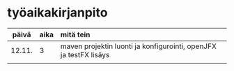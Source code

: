 # työaikakirjanpito

| päivä | aika | mitä tein  |
| :----:|:-----| :-----|
| 12.11. |3    | maven projektin luonti ja konfigurointi, openJFX ja testFX lisäys |
| | | |
